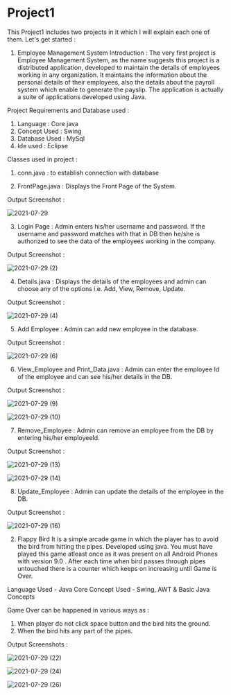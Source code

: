# Project1

This Project1 includes two projects in it which I will explain each one of them. Let's get started :


1. Employee Management System
Introduction : The very first project is Employee Management System, as the name suggests this project  is a distributed application, developed to maintain the details of employees
working in any organization. It maintains the information about the personal details of their employees, also the details about the payroll system which enable to generate
the payslip. The application is actually a suite of applications developed using Java.


Project Requirements and Database used : 
1. Language : Core java
2. Concept Used : Swing
3. Database Used : MySql
4. Ide used : Eclipse


Classes used in project :
1. conn.java : to establish connection with database

2. FrontPage.java : Displays the Front Page of the System.

Output Screenshot :

![2021-07-29](https://user-images.githubusercontent.com/88025451/127470129-0bbc016c-88dd-4169-8c8b-57955f2f38ed.png)


3. Login Page : Admin enters his/her username and password. If the username and password matches with that in DB then he/she is authorized to see the data of the employees working 
in the company.

Output Screenshot :

![2021-07-29 (2)](https://user-images.githubusercontent.com/88025451/127470378-c6f17549-bc03-4bc5-86a1-23c7f9d9a5d7.png)

4. Details.java : Displays the details of the employees and admin can choose any of the options i.e. Add, View, Remove, Update.

Output Screenshot :

![2021-07-29 (4)](https://user-images.githubusercontent.com/88025451/127470558-a6cead89-c31c-4e93-a07e-18a5627033f6.png)

5. Add Employee : Admin can add new employee in the database.

Output Screenshot :

![2021-07-29 (6)](https://user-images.githubusercontent.com/88025451/127470882-ed4482ab-4c97-41ba-84ca-b9c1dbd42d15.png)

6. View_Employee and Print_Data.java : Admin can enter the employee Id of the employee and can see his/her details in the DB.

Output Screenshot :

![2021-07-29 (9)](https://user-images.githubusercontent.com/88025451/127471089-ed6f51aa-48a2-41bc-b7c3-e087f427b0a4.png)


![2021-07-29 (10)](https://user-images.githubusercontent.com/88025451/127471166-622f80a9-d38d-46f9-a78f-eb6be4757678.png)


7. Remove_Employee : Admin can remove an employee from the DB by entering his/her employeeId.

Output Screenshot :

![2021-07-29 (13)](https://user-images.githubusercontent.com/88025451/127471415-348b95c2-45eb-4baf-957b-76d16f8aa458.png)


![2021-07-29 (14)](https://user-images.githubusercontent.com/88025451/127471429-37586ded-c48a-4292-b77e-00654ce03afc.png)


8. Update_Employee : Admin can update the details of the employee in the DB.

Output Screenshot :

![2021-07-29 (16)](https://user-images.githubusercontent.com/88025451/127471581-c8a48641-5110-49f9-8280-2a2fc4e47695.png)





2. Flappy Bird
It is a simple arcade game in which the player has to avoid the bird from hitting the pipes. Developed using java. You must have played this game atleast once
as it was present on all Android Phones with version 9.0 . After each time when bird passes through pipes untouched there is a counter which keeps on increasing
until Game is Over.


Language Used - Java Core
Concept Used - Swing, AWT & Basic Java Concepts 


Game Over can be happened in various ways as :
1. When player do not click space button and the bird hits the ground.
2. When the bird hits any part of the pipes.

Output Screenshots :


![2021-07-29 (22)](https://user-images.githubusercontent.com/88025451/127485587-0ab44f62-c51d-48ff-827f-c623bfb5a7d4.png)


![2021-07-29 (24)](https://user-images.githubusercontent.com/88025451/127485694-82bc9687-dd2c-4f32-9d3b-7a1eb03e2d24.png)


![2021-07-29 (26)](https://user-images.githubusercontent.com/88025451/127485793-df838f10-3d1a-473a-bba0-086a644372a8.png)






